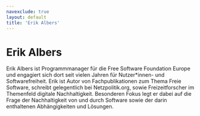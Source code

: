 ```yaml
---
navexclude: true
layout: default
title: 'Erik Albers'
---
```


# Erik Albers

Erik Albers ist Programmmanager für die Free Software Foundation Europe und engagiert sich dort seit vielen Jahren für Nutzer*innen- und Softwarefreiheit. Erik ist Autor von Fachpublikationen zum Thema Freie Software, schreibt gelegentlich bei Netzpolitik.org, sowie Freizeitforscher im Themenfeld digitale Nachhaltigkeit. Besonderen Fokus legt er dabei auf die Frage der Nachhaltigkeit von und durch Software sowie der darin enthaltenen Abhängigkeiten und Lösungen.